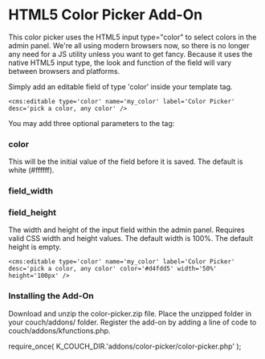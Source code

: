 # HTML5 Color Picker Add-On #

This color picker uses the HTML5 input type="color" to select colors in the admin panel. We're all using modern browsers now, so there is no longer any need for a JS utility unless you want to get fancy. Because it uses the native HTML5 input type, the look and function of the field will vary between browsers and platforms.

Simply add an editable field of type 'color' inside your template tag.

    <cms:editable type='color' name='my_color' label='Color Picker' desc='pick a color, any color' />

You may add three optional parameters to the tag:

### color

This will be the initial value of the field before it is saved. The default is white (#ffffff).

### field_width
### field_height
The width and height of the input field within the admin panel. Requires valid CSS width and height values. The default width is 100%. The default height is empty.

    <cms:editable type='color' name='my_color' label='Color Picker' desc='pick a color, any color' color='#d4fdd5' width='50%' height='100px' />


### Installing the Add-On ###
Download and unzip the color-picker.zip file. Place the unzipped folder in your couch/addons/ folder. Register the add-on by adding a line of code to couch/addons/kfunctions.php. 

require_once( K_COUCH_DIR.'addons/color-picker/color-picker.php' );

